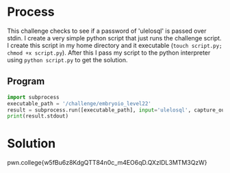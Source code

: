 # Process
This challenge checks to see if a password of 'ulelosql' is passed over stdin. I create a very simple python script that just runs the challenge script. I create this script in my home directory and it executable (`touch script.py; chmod +x script.py`). After this I pass my script to the python interpreter using `python script.py` to get the solution.

## Program
```python
import subprocess
executable_path = '/challenge/embryoio_level22'
result = subprocess.run([executable_path], input='ulelosql', capture_output=True, text=True)
print(result.stdout)
```
# Solution
pwn.college{w5fBu6z8KdgQTT84n0c_m4EO6qD.QXzIDL3MTM3QzW}